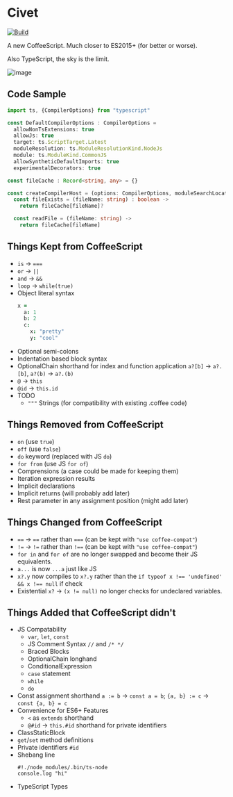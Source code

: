 Civet
=====

[![Build](https://github.com/DanielXMoore/Civet/actions/workflows/build.yml/badge.svg)](https://github.com/DanielXMoore/Civet/actions/workflows/build.yml)

A new CoffeeScript. Much closer to ES2015+ (for better or worse).

Also TypeScript, the sky is the limit.

![image](https://user-images.githubusercontent.com/18894/184558519-b675a903-7490-43ba-883e-0d8addacd4b9.png)

Code Sample
---

```typescript
import ts, {CompilerOptions} from "typescript"

const DefaultCompilerOptions : CompilerOptions =
  allowNonTsExtensions: true
  allowJs: true
  target: ts.ScriptTarget.Latest
  moduleResolution: ts.ModuleResolutionKind.NodeJs
  module: ts.ModuleKind.CommonJS
  allowSyntheticDefaultImports: true
  experimentalDecorators: true

const fileCache : Record<string, any> = {}

const createCompilerHost = (options: CompilerOptions, moduleSearchLocations : string[]) ->
  const fileExists = (fileName: string) : boolean ->
    return fileCache[fileName]?

  const readFile = (fileName: string) ->
    return fileCache[fileName]
```

Things Kept from CoffeeScript
---

- `is` -> `===`
- `or` -> `||`
- `and` -> `&&`
- `loop` -> `while(true)`
- Object literal syntax
  ```coffee
  x =
    a: 1
    b: 2
    c:
      x: "pretty"
      y: "cool"
  ```
- Optional semi-colons
- Indentation based block syntax
- OptionalChain shorthand for index and function application `a?[b]` -> `a?.[b]`, `a?(b)` -> `a?.(b)`
- `@` -> `this`
- `@id` -> `this.id`
- TODO
  - `"""` Strings (for compatibility with existing .coffee code)

Things Removed from CoffeeScript
---

- `on` (use `true`)
- `off` (use `false`)
- `do` keyword (replaced with JS `do`)
- `for from` (use JS `for of`)
- Comprensions (a case could be made for keeping them)
- Iteration expression results
- Implicit declarations
- Implicit returns (will probably add later)
- Rest parameter in any assignment position (might add later)

Things Changed from CoffeeScript
---

- `==` -> `==` rather than `===` (can be kept with `"use coffee-compat"`)
- `!=` -> `!=` rather than `!==` (can be kept with `"use coffee-compat"`)
- `for in` and `for of` are no longer swapped and become their JS equivalents.
- `a...` is now `...a` just like JS
- `x?.y` now compiles to `x?.y` rather than the `if typeof x !== 'undefined' && x !== null` if check
- Existential `x?` -> `(x != null)` no longer checks for undeclared variables.

Things Added that CoffeeScript didn't
---

- JS Compatability
  - `var`, `let`, `const`
  - JS Comment Syntax `//` and `/* */`
  - Braced Blocks
  - OptionalChain longhand
  - ConditionalExpression
  - `case` statement
  - `while`
  - `do`
- Const assignment shorthand `a := b` -> `const a = b`; `{a, b} := c` -> `const {a, b} = c`
- Convenience for ES6+ Features
  - `<` as `extends` shorthand
  - `@#id` -> `this.#id` shorthand for private identifiers
- ClassStaticBlock
- `get`/`set` method definitions
- Private identifiers `#id`
- Shebang line
  ```civet
  #!./node_modules/.bin/ts-node
  console.log "hi"
  ```
- TypeScript Types
